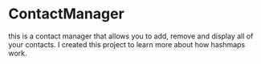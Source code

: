# ContactManager

this is a contact manager that allows you to add, remove and display all of your contacts.
I created this project to learn more about how hashmaps work.
